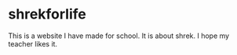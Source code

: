 # shrekforlife
This is a website I have made for school. It is about shrek. I hope my teacher likes it. 
